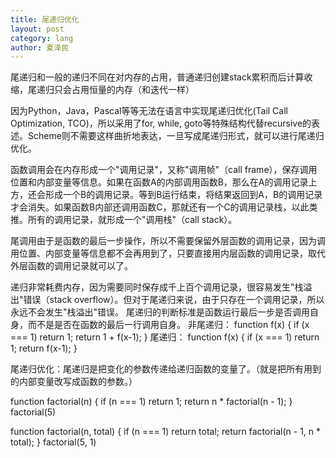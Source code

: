```yaml
---
title: 尾递归优化
layout: post
category: lang
author: 夏泽民
---
```

<!-- more -->
尾递归和一般的递归不同在对内存的占用，普通递归创建stack累积而后计算收缩，尾递归只会占用恒量的内存（和迭代一样）


因为Python，Java，Pascal等等无法在语言中实现尾递归优化(Tail Call Optimization, TCO)，所以采用了for, while, goto等特殊结构代替recursive的表述。Scheme则不需要这样曲折地表达，一旦写成尾递归形式，就可以进行尾递归优化。

函数调用会在内存形成一个"调用记录"，又称"调用帧"（call frame），保存调用位置和内部变量等信息。如果在函数A的内部调用函数B，那么在A的调用记录上方，还会形成一个B的调用记录。等到B运行结束，将结果返回到A，B的调用记录才会消失。如果函数B内部还调用函数C，那就还有一个C的调用记录栈，以此类推。所有的调用记录，就形成一个"调用栈"（call stack）。

尾调用由于是函数的最后一步操作，所以不需要保留外层函数的调用记录，因为调用位置、内部变量等信息都不会再用到了，只要直接用内层函数的调用记录，取代外层函数的调用记录就可以了。

递归非常耗费内存，因为需要同时保存成千上百个调用记录，很容易发生"栈溢出"错误（stack overflow）。但对于尾递归来说，由于只存在一个调用记录，所以永远不会发生"栈溢出"错误。
尾递归的判断标准是函数运行最后一步是否调用自身，而不是是否在函数的最后一行调用自身。
非尾递归：
function f(x) {
   if (x === 1) return 1;
   return 1 + f(x-1);
}
尾递归：
function f(x) {
   if (x === 1) return 1;
   return f(x-1);
}

尾递归优化：尾递归是把变化的参数传递给递归函数的变量了。（就是把所有用到的内部变量改写成函数的参数。）

function factorial(n) {
  if (n === 1) return 1;
  return n * factorial(n - 1);
}
factorial(5)

function factorial(n, total) {
  if (n === 1) return total;
  return factorial(n - 1, n * total);
}
factorial(5, 1)



